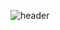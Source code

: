 


![header](https://capsule-render.vercel.app/api?type=soft&color=0:4169e1,0:4169e1&section=header&text=JeHa%20Kim&fontSize=150)
